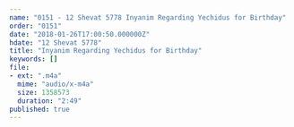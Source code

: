 ```yaml
---
name: "0151 - 12 Shevat 5778 Inyanim Regarding Yechidus for Birthday"
order: "0151"
date: "2018-01-26T17:00:50.000000Z"
hdate: "12 Shevat 5778"
title: "Inyanim Regarding Yechidus for Birthday"
keywords: []
file:
- ext: ".m4a"
  mime: "audio/x-m4a"
  size: 1358573
  duration: "2:49"
published: true
---
```


